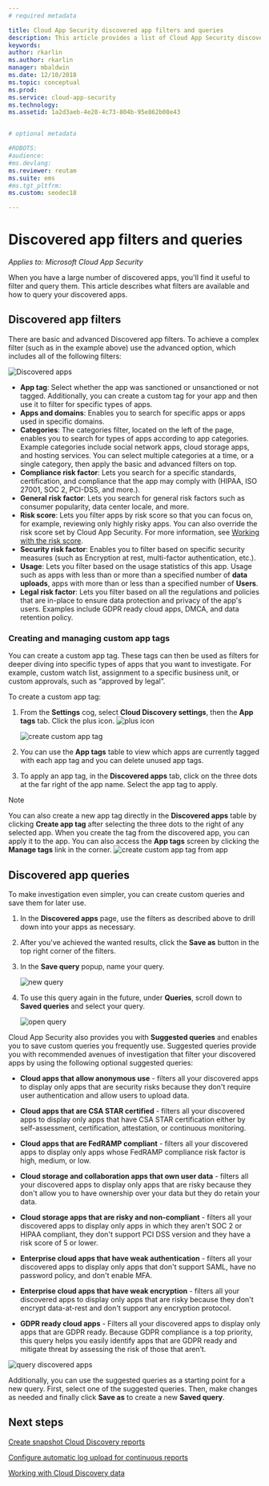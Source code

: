 ```yaml
---
# required metadata

title: Cloud App Security discovered app filters and queries
description: This article provides a list of Cloud App Security discovered app filters and queries and explains how to work with them.
keywords:
author: rkarlin
ms.author: rkarlin
manager: mbaldwin
ms.date: 12/10/2018
ms.topic: conceptual
ms.prod:
ms.service: cloud-app-security
ms.technology:
ms.assetid: 1a2d3aeb-4e28-4c73-804b-95e862b08e43


# optional metadata

#ROBOTS:
#audience:
#ms.devlang:
ms.reviewer: reutam
ms.suite: ems
#ms.tgt_pltfrm:
ms.custom: seodec18

---
```

# Discovered app filters and queries

*Applies to: Microsoft Cloud App Security*

When you have a large number of discovered apps, you'll find it useful to filter and query them. This article describes what filters are available and how to query your discovered apps.  

## Discovered app filters

There are basic and advanced Discovered app filters. To achieve a complex filter (such as in the example above) use the advanced option, which includes all of the following filters:

![Discovered apps](./media/discovered-apps.png)  


- **App tag**: Select whether the app was sanctioned or unsanctioned or not tagged. Additionally, you can create a custom tag for your app and then use it to filter for specific types of apps. 
- **Apps and domains**: Enables you to search for specific apps or apps used in specific domains. 
- **Categories**: The categories filter, located on the left of the page, enables you to search for types of apps according to app categories. Example categories include social network apps, cloud storage apps, and hosting services. You can select multiple categories at a time, or a single category, then apply the basic and advanced filters on top.
- **Compliance risk factor**: Lets you search for a specific standards, certification, and compliance that the app may comply with (HIPAA, ISO 27001, SOC 2, PCI-DSS, and more.).
- **General risk factor**: Lets you search for general risk factors such as consumer popularity, data center locale, and more.
- **Risk score**: Lets you filter apps by risk score so that you can focus on, for example, reviewing only highly risky apps. You can also override the risk score set by Cloud App Security. For more information, see [Working with the risk score](risk-score.md).
- **Security risk factor**: Enables you to filter based on specific security measures (such as Encryption at rest, multi-factor authentication, etc.).
- **Usage**: Lets you filter based on the usage statistics of this app. Usage such as apps with less than or more than a specified number of **data uploads**, apps with more than or less than a specified number of **Users**.
- **Legal risk factor**: Lets you filter based on all the regulations and policies that are in-place to ensure data protection and privacy of the app's users. Examples include GDPR ready cloud apps, DMCA, and data retention policy.

### Creating and managing custom app tags

You can create a custom app tag. 
These tags can then be used as filters for deeper diving into specific types of apps that you want to investigate. For example, custom watch list, assignment to a specific business unit, or custom approvals, such as “approved by legal”.

To create a custom app tag:

1. From the **Settings** cog, select **Cloud Discovery settings**, then the **App tags** tab. Click the plus icon. ![plus icon](./media/plus-icon.png)

   ![create custom app tag](./media/create-app-tag.png)

2. You can use the **App tags** table to view which apps are currently tagged with each app tag and you can delete unused app tags.

3. To apply an app tag, in the **Discovered apps** tab, click on the three dots at the far right of the app name. Select the app tag to apply. 

> [!NOTE]
>You can also create a new app tag directly in the **Discovered apps** table by clicking **Create app tag** after selecting the three dots to the right of any selected app. When you create the tag from the discovered app, you can apply it to the app. You can also access the **App tags** screen by clicking the **Manage tags** link in the corner.
> ![create custom app tag from app](./media/create-app-tag-from-app.png)

## Discovered app queries

To make investigation even simpler, you can create custom queries and save them for later use. 

1. In the **Discovered apps** page, use the filters as described above to drill down into your apps as necessary. 

2. After you've achieved the wanted results, click the **Save as** button in the top right corner of the filters. 

3. In the **Save query** popup, name your query.

   ![new query](./media/new-query.png)

4. To use this query again in the future, under **Queries**, scroll down to **Saved queries** and select your query. 

   ![open query](./media/discovered-app-query.png)


Cloud App Security also provides you with **Suggested queries** and enables you to save custom queries you frequently use. Suggested queries provide you with recommended avenues of investigation that filter your discovered apps by using the following optional suggested queries:

 - **Cloud apps that allow anonymous use** - filters all your discovered apps to display only apps that are security risks because they don't require user authentication and allow users to upload data.

 - **Cloud apps that are CSA STAR certified** - filters all your discovered apps to display only apps that have CSA STAR certification either by self-assessment, certification, attestation, or continuous monitoring.

 - **Cloud apps that are FedRAMP compliant** - filters all your discovered apps to display only apps whose FedRAMP compliance risk factor is high, medium, or low. 

 - **Cloud storage and collaboration apps that own user data** - filters all your discovered apps to display only apps that are risky because they don't allow you to have ownership over your data but they do retain your data.

 - **Cloud storage apps that are risky and non-compliant** - filters all your discovered apps to display only apps in which they aren't SOC 2 or HIPAA compliant, they don't support PCI DSS version and they have a risk score of 5 or lower.

 - **Enterprise cloud apps that have weak authentication** - filters all your discovered apps to display only apps that don't support SAML, have no password policy, and don't enable MFA.

 - **Enterprise cloud apps that have weak encryption** - filters all your discovered apps to display only apps that are risky because they don't encrypt data-at-rest and don't support any encryption protocol.

- **GDPR ready cloud apps** - Filters all your discovered apps to display only apps that are GDPR ready. Because GDPR compliance is a top priority, this query helps you easily identify apps that are GDPR ready and mitigate threat by assessing the risk of those that aren’t.
 
![query discovered apps](./media/queries-discovered-apps.png)

 
Additionally, you can use the suggested queries as a starting point for a new query. First, select one of the suggested queries. Then, make changes as needed and finally click **Save as** to create a new **Saved query**.


## Next steps
 
[Create snapshot Cloud Discovery reports](create-snapshot-cloud-discovery-reports.md)

[Configure automatic log upload for continuous reports](configure-automatic-log-upload-for-continuous-reports.md)

[Working with Cloud Discovery data](working-with-cloud-discovery-data.md)

